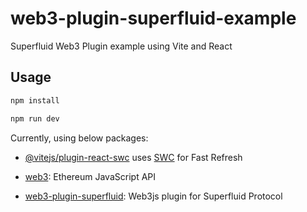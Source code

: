 # web3-plugin-superfluid-example

Superfluid Web3 Plugin example using Vite and React

## Usage

```bash
npm install

npm run dev
```

Currently, using below packages:

- [@vitejs/plugin-react-swc](https://github.com/vitejs/vite-plugin-react-swc) uses [SWC](https://swc.rs/) for Fast Refresh

- [web3](https://github.com/web3/web3.js): Ethereum JavaScript API

- [web3-plugin-superfluid](https://github.com/Salmandabbakuti/web3-plugin-superfluid/tree/main?tab=readme-ov-file#superfluid-web3-plugin): Web3js plugin for Superfluid Protocol
